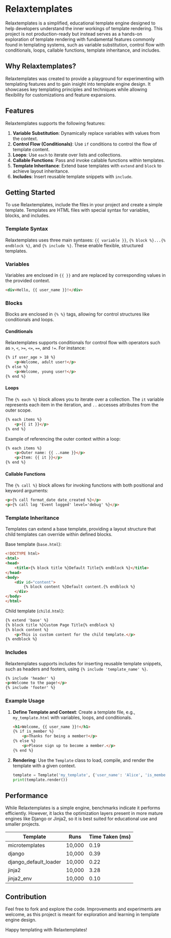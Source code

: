 # Relaxtemplates

Relaxtemplates is a simplified, educational template engine designed to help developers understand the inner workings of template rendering. This project is not production-ready but instead serves as a hands-on exploration of template rendering with fundamental features commonly found in templating systems, such as variable substitution, control flow with conditionals, loops, callable functions, template inheritance, and includes.

## Why Relaxtemplates?

Relaxtemplates was created to provide a playground for experimenting with templating features and to gain insight into template engine design. It showcases key templating principles and techniques while allowing flexibility for customizations and feature expansions.

## Features

Relaxtemplates supports the following features:

1. **Variable Substitution**: Dynamically replace variables with values from the context.
2. **Control Flow (Conditionals)**: Use `if` conditions to control the flow of template content.
3. **Loops**: Use `each` to iterate over lists and collections.
4. **Callable Functions**: Pass and invoke callable functions within templates.
5. **Template Inheritance**: Extend base templates with `extend` and `block` to achieve layout inheritance.
6. **Includes**: Insert reusable template snippets with `include`.

## Getting Started

To use Relaxtemplates, include the files in your project and create a simple template. Templates are HTML files with special syntax for variables, blocks, and includes.

### Template Syntax

Relaxtemplates uses three main syntaxes: `{{ variable }}`, `{% block %}...{% endblock %}`, and `{% include %}`. These enable flexible, structured templates.

### Variables

Variables are enclosed in `{{ }}` and are replaced by corresponding values in the provided context.

```html
<div>Hello, {{ user_name }}!</div>
```

### Blocks

Blocks are enclosed in `{% %}` tags, allowing for control structures like conditionals and loops. 

#### Conditionals

Relaxtemplates supports conditionals for control flow with operators such as `>`, `<`, `>=`, `<=`, `==`, and `!=`. For instance:

```html
{% if user_age > 18 %}
    <p>Welcome, adult user!</p>
{% else %}
    <p>Welcome, young user!</p>
{% end %}
```

#### Loops

The `{% each %}` block allows you to iterate over a collection. The `it` variable represents each item in the iteration, and `..` accesses attributes from the outer scope.

```html
{% each items %}
    <p>{{ it }}</p>
{% end %}
```

Example of referencing the outer context within a loop:

```html
{% each items %}
    <p>Outer name: {{ ..name }}</p>
    <p>Item: {{ it }}</p>
{% end %}
```

#### Callable Functions

The `{% call %}` block allows for invoking functions with both positional and keyword arguments:

```html
<p>{% call format_date date_created %}</p>
<p>{% call log 'Event logged' level='debug' %}</p>
```

### Template Inheritance

Templates can extend a base template, providing a layout structure that child templates can override within defined blocks.

Base template (`base.html`):
```html
<!DOCTYPE html>
<html>
<head>
    <title>{% block title %}Default Title{% endblock %}</title>
</head>
<body>
    <div id="content">
        {% block content %}Default content.{% endblock %}
    </div>
</body>
</html>
```

Child template (`child.html`):
```html
{% extend 'base' %}
{% block title %}Custom Page Title{% endblock %}
{% block content %}
    <p>This is custom content for the child template.</p>
{% endblock %}
```

### Includes

Relaxtemplates supports includes for inserting reusable template snippets, such as headers and footers, using `{% include 'template_name' %}`.

```html
{% include 'header' %}
<p>Welcome to the page!</p>
{% include 'footer' %}
```

### Example Usage

1. **Define Template and Context**:
   Create a template file, e.g., `my_template.html` with variables, loops, and conditionals.

   ```html
   <h1>Welcome, {{ user_name }}!</h1>
   {% if is_member %}
       <p>Thanks for being a member!</p>
   {% else %}
       <p>Please sign up to become a member.</p>
   {% end %}
   ```

2. **Rendering**:
   Use the `Template` class to load, compile, and render the template with a given context.

   ```python
   template = Template('my_template', {'user_name': 'Alice', 'is_member': True})
   print(template.render())
   ```

## Performance

While Relaxtemplates is a simple engine, benchmarks indicate it performs efficiently. However, it lacks the optimization layers present in more mature engines like Django or Jinja2, so it is best suited for educational use and smaller projects.

| Template                | Runs       | Time Taken (ms) |
|------------------------|------------|-----------------|
| microtemplates         | 10,000     | 0.19            |
| django                 | 10,000     | 0.39            |
| django_default_loader  | 10,000     | 0.22            |
| jinja2                 | 10,000     | 3.28            |
| jinja2_env             | 10,000     | 0.10            |


## Contribution

Feel free to fork and explore the code. Improvements and experiments are welcome, as this project is meant for exploration and learning in template engine design.

Happy templating with Relaxtemplates!